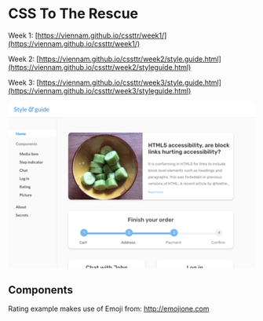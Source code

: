 # CSS To The Rescue

Week 1: [https://viennam.github.io/cssttr/week1/](https://viennam.github.io/cssttr/week1/)

Week 2: [https://viennam.github.io/cssttr/week2/style.guide.html](https://viennam.github.io/cssttr/week2/styleguide.html)

Week 3: [https://viennam.github.io/cssttr/week3/style.guide.html](https://viennam.github.io/cssttr/week3/styleguide.html)

![Screenshot CSSTTR](cssttr.png)

## Components

Rating example makes use of Emoji from: http://emojione.com
